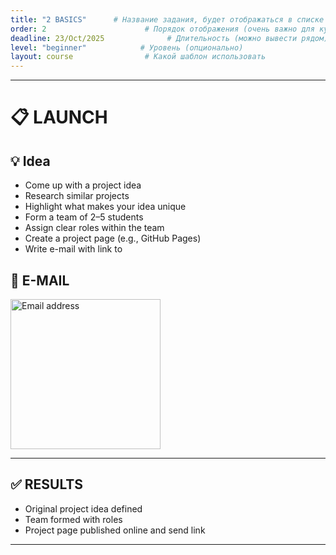 ```yaml
---
title: "2 BASICS"      # Название задания, будет отображаться в списке
order: 2                      # Порядок отображения (очень важно для курса)
deadline: 23/Oct/2025              # Длительность (можно вывести рядом)
level: "beginner"            # Уровень (опционально)
layout: course                # Какой шаблон использовать
---
```



---

# 📋 LAUNCH


## 💡	Idea 

- Come up with a project idea
- Research similar projects
- Highlight what makes your idea unique
- Form a team of 2–5 students
- Assign clear roles within the team
- Create a project page (e.g., GitHub Pages)
- Write e-mail with link to 

## 📨 E-MAIL  <!-- e-mail -->

  <div class="card">
     <img src="https://lab-rnu-lv.github.io/lab/assets/images/email.jpg" alt="Email address" width="240">
  </div>

---

## ✅ RESULTS
  
- Original project idea defined
- Team formed with roles
- Project page published online and send link
  
---
